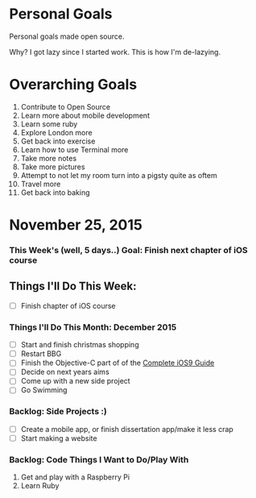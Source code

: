 Personal Goals
==============

Personal goals made open source.

Why? I got lazy since I started work. This is how I'm de-lazying.

# Overarching Goals
1. Contribute to Open Source
2. Learn more about mobile development
3. Learn some ruby
4. Explore London more
5. Get back into exercise 
6. Learn how to use Terminal more
7. Take more notes 
8. Take more pictures
9. Attempt to not let my room turn into a pigsty quite as oftem
10. Travel more
11. Get back into baking

# November 25, 2015

### This Week's (well, 5 days..) Goal: Finish next chapter of iOS course

## Things I'll Do This Week:
- [ ] Finish chapter of iOS course

### Things I'll Do This Month: December 2015
- [ ] Start and finish christmas shopping
- [ ] Restart BBG
- [ ] Finish the Objective-C part of of the <a href="https://www.udemy.com/the-complete-ios-9-xcode-7-guide-make-20-applications/"> Complete iOS9 Guide</a>
- [ ] Decide on next years aims
- [ ] Come up with a new side project
- [ ] Go Swimming

### Backlog: Side Projects :)
- [ ] Create a mobile app, or finish dissertation app/make it less crap
- [ ] Start making a website

### Backlog: Code Things I Want to Do/Play With
1. Get and play with a Raspberry Pi
2. Learn Ruby

